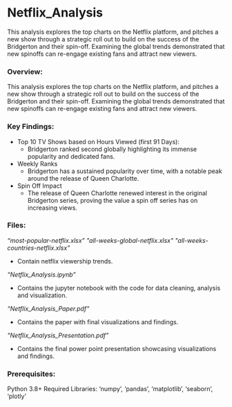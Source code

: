 # Netflix_Analysis
This analysis explores the top charts on the Netflix platform, and pitches a new show through a strategic roll out to build on the success of the Bridgerton and their spin-off. Examining the global trends demonstrated that new spinoffs can re-engage existing fans and attract new viewers.  

### Overview: 
This analysis explores the top charts on the Netflix platform, and pitches a new show through a strategic roll out to build on the success of the Bridgerton and their spin-off. Examining the global trends demonstrated that new spinoffs can re-engage existing fans and attract new viewers.  

### Key Findings:
* Top 10 TV Shows based on Hours Viewed (first 91 Days): 
  * Bridgerton ranked second globally highlighting its immense popularity and dedicated fans.
* Weekly Ranks
  * Bridgerton has a sustained popularity over time, with a notable peak around the release of Queen Charlotte.
* Spin Off Impact
  * The release of Queen Charlotte renewed interest in the original Bridgerton series, proving the value a spin off series has on increasing views.

### Files:
*“most-popular-netflix.xlsx”*
*"all-weeks-global-netflix.xlsx"*
*"all-weeks-countries-netflix.xlsx"*
*  Contain netflix viewership trends.
 
*“Netflix_Analysis.ipynb”*
* Contains the jupyter notebook with the code for data cleaning, analysis and visualization.


*“Netflix_Analysis_Paper.pdf"* 
* Contains the paper with final visualizations and findings.

*"Netflix_Analysis_Presentation.pdf"*
* Contains the final power point presentation showcasing visualizations and findings.

### Prerequisites:
Python 3.8+
Required Libraries: ‘numpy’, ‘pandas’, ‘matplotlib’, ‘seaborn’, ‘plotly’



